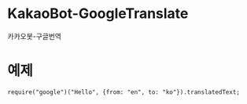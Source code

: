 # KakaoBot-GoogleTranslate
카카오봇-구글번역
# 예제
`require("google")("Hello", {from: "en", to: "ko"}).translatedText;`
